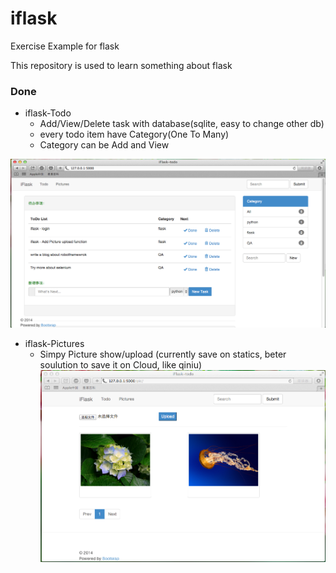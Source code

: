 iflask
======

Exercise Example for flask


This repository is used to learn something about flask

### Done 

+ iflask-Todo 
    + Add/View/Delete task with database(sqlite, easy to change other db)
    + every todo item have Category(One To Many)
    + Category can be Add and View 
  
![](.\todo\iflask-todo.png)
    
+ iflask-Pictures 
    + Simpy Picture show/upload (currently save on statics, beter soulution to save it on Cloud, like qiniu)
![](.\todo\iflask-pictures.png)
